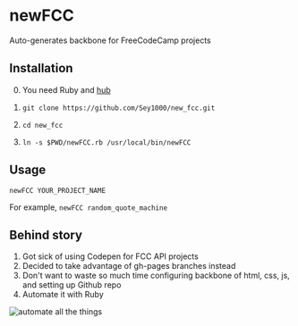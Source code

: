 # newFCC
Auto-generates backbone for FreeCodeCamp projects

## Installation
0. You need Ruby and [hub](https://hub.github.com/)

1. `git clone https://github.com/Sey1000/new_fcc.git`
2. `cd new_fcc`
3. `ln -s $PWD/newFCC.rb /usr/local/bin/newFCC`

## Usage
`newFCC YOUR_PROJECT_NAME`

For example,
`newFCC random_quote_machine`

## Behind story
1. Got sick of using Codepen for FCC API projects
2. Decided to take advantage of gh-pages branches instead
3. Don't want to waste so much time configuring backbone of html, css, js, and setting up Github repo
4. Automate it with Ruby

![automate all the things](https://avatars2.githubusercontent.com/u/16477209?v=4&s=200)
